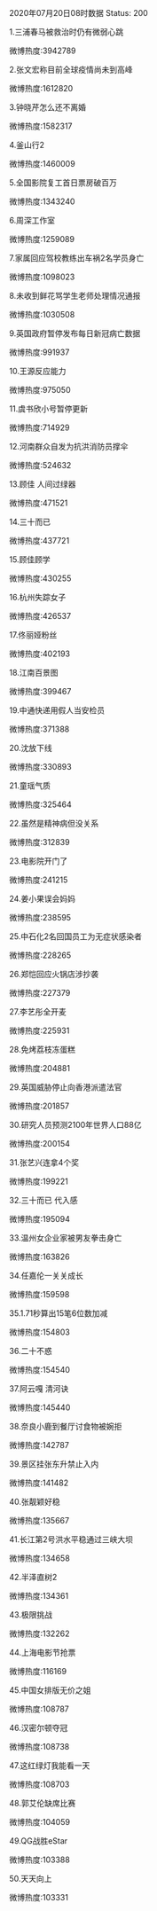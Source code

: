 2020年07月20日08时数据
Status: 200

1.三浦春马被救治时仍有微弱心跳

微博热度:3942789

2.张文宏称目前全球疫情尚未到高峰

微博热度:1612820

3.钟晓芹怎么还不离婚

微博热度:1582317

4.釜山行2

微博热度:1460009

5.全国影院复工首日票房破百万

微博热度:1343240

6.周深工作室

微博热度:1259089

7.家属回应驾校教练出车祸2名学员身亡

微博热度:1098023

8.未收到鲜花骂学生老师处理情况通报

微博热度:1030508

9.英国政府暂停发布每日新冠病亡数据

微博热度:991937

10.王源反应能力

微博热度:975050

11.虞书欣小号暂停更新

微博热度:714929

12.河南群众自发为抗洪消防员撑伞

微博热度:524632

13.顾佳 人间过绿器

微博热度:471521

14.三十而已

微博热度:437721

15.顾佳顾学

微博热度:430255

16.杭州失踪女子

微博热度:426537

17.佟丽娅粉丝

微博热度:402193

18.江南百景图

微博热度:399467

19.中通快递用假人当安检员

微博热度:371388

20.沈放下线

微博热度:330893

21.童瑶气质

微博热度:325464

22.虽然是精神病但没关系

微博热度:312839

23.电影院开门了

微博热度:241215

24.姜小果误会妈妈

微博热度:238595

25.中石化2名回国员工为无症状感染者

微博热度:228265

26.郑恺回应火锅店涉抄袭

微博热度:227379

27.李艺彤全开麦

微博热度:225931

28.免烤荔枝冻蛋糕

微博热度:204881

29.英国威胁停止向香港派遣法官

微博热度:201857

30.研究人员预测2100年世界人口88亿

微博热度:200154

31.张艺兴连拿4个奖

微博热度:199221

32.三十而已 代入感

微博热度:195094

33.温州女企业家被男友拳击身亡

微博热度:163826

34.任嘉伦一关关成长

微博热度:159598

35.1.71秒算出15笔6位数加减

微博热度:154803

36.二十不惑

微博热度:154540

37.阿云嘎 清河诀

微博热度:145440

38.奈良小鹿到餐厅讨食物被婉拒

微博热度:142787

39.景区挂张东升禁止入内

微博热度:141482

40.张靓颖好稳

微博热度:135667

41.长江第2号洪水平稳通过三峡大坝

微博热度:134658

42.半泽直树2

微博热度:134361

43.极限挑战

微博热度:132262

44.上海电影节抢票

微博热度:116169

45.中国女排版无价之姐

微博热度:108787

46.汉密尔顿夺冠

微博热度:108738

47.这红绿灯我能看一天

微博热度:108703

48.郭艾伦缺席比赛

微博热度:104059

49.QG战胜eStar

微博热度:103388

50.天天向上

微博热度:103331

